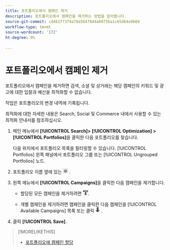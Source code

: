 ```yaml
---
title: 포트폴리오에서 캠페인 제거
description: 포트폴리오에서 캠페인을 제거하는 방법을 알아봅니다.
source-git-commit: cd461f73f4a70a5647844a6075ba1c65d64a9b04
workflow-type: tm+mt
source-wordcount: '172'
ht-degree: 0%

---
```


# 포트폴리오에서 캠페인 제거

포트폴리오에서 캠페인을 제거하면 검색, 소셜 및 상거래는 해당 캠페인의 키워드 및 광고에 대한 입찰과 예산을 최적화할 수 없습니다.

작업은 포트폴리오의 변경 내역에 기록됩니다.

최적화에 대한 자세한 내용은 Search, Social 및 Commerce 내에서 사용할 수 있는 최적화 안내서를 참조하십시오.

1. 메인 메뉴에서 **[!UICONTROL Search]> [!UICONTROL Optimization] >[!UICONTROL Portfolios]**&#x200B;을 클릭한 다음 포트폴리오를 찾습니다.

   다음 위치에서 포트폴리오 목록을 필터링할 수 있습니다. [!UICONTROL Portfolios] 왼쪽 패널에서 포트폴리오 그룹 또는 [!UICONTROL Ungrouped Portfolios] 노드.

1. 포트폴리오 이름 옆에 있는 ![설정 보기/편집 단추](/help/search-social-commerce/assets/settings.png "설정 보기/편집 단추") .

1. 왼쪽 메뉴에서 **[!UICONTROL Campaigns]**&#x200B;을 클릭한 다음 캠페인을 제거합니다.

   * 할당된 모든 캠페인을 제거하려면 ![포트폴리오에서 모든 캠페인 제거](/help/search-social-commerce/assets/arrow-remove-all.png "포트폴리오에서 모든 캠페인 제거").

   * 개별 캠페인을 제거하려면 캠페인을 클릭한 다음 캠페인을 [!UICONTROL Available Campaigns] 목록 또는 클릭 ![포트폴리오에서 캠페인 제거](/help/search-social-commerce/assets/arrow-remove.png "포트폴리오에서 캠페인 제거") .

1. 클릭 **[!UICONTROL Save]**.

>[!MORELIKETHIS]
>
>* [포트폴리오에 캠페인 할당](/help/search-social-commerce/campaign-management/campaign-assign-to-portfolio.md)

